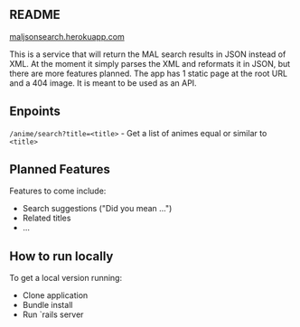 ## README

[maljsonsearch.herokuapp.com](maljsonsearch.herokuapp.com)

This is a service that will return the MAL search results in JSON instead of XML. At the moment it simply parses the XML and reformats it in JSON, but there are more features planned. The app has 1 static page at the root URL and a 404 image. It is meant to be used as an API.

## Enpoints

`/anime/search?title=<title>` - Get a list of animes equal or similar to `<title>`

## Planned Features

Features to come include:
* Search suggestions \("Did you mean ..."\)
* Related titles
* ...

## How to run locally

To get a local version running:
* Clone application
* Bundle install
* Run `rails server
